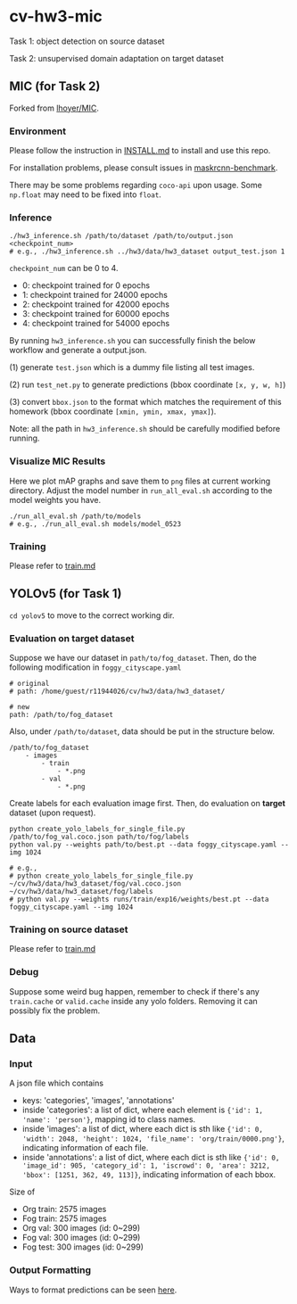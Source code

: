 # cv-hw3-mic
Task 1: object detection on source dataset

Task 2: unsupervised domain adaptation on target dataset

## MIC (for Task 2)
Forked from [lhoyer/MIC](https://github.com/lhoyer/MIC).

### Environment
Please follow the instruction in [INSTALL.md](MIC/det/INSTALL.md) to install and use this repo.

For installation problems, please consult issues in [maskrcnn-benchmark](https://github.com/facebookresearch/maskrcnn-benchmark).

There may be some problems regarding `coco-api` upon usage. Some `np.float` may need to be fixed into `float`.

### Inference
```
./hw3_inference.sh /path/to/dataset /path/to/output.json <checkpoint_num>
# e.g., ./hw3_inference.sh ../hw3/data/hw3_dataset output_test.json 1 
```
`checkpoint_num` can be 0 to 4.
* 0: checkpoint trained for 0 epochs
* 1: checkpoint trained for 24000 epochs
* 2: checkpoint trained for 42000 epochs
* 3: checkpoint trained for 60000 epochs
* 4: checkpoint trained for 54000 epochs

By running `hw3_inference.sh` you can successfully finish the below workflow and generate a output.json.

(1) generate `test.json` which is a dummy file listing all test images.

(2) run `test_net.py` to generate predictions (bbox coordinate `[x, y, w, h]`)

(3) convert `bbox.json` to the format which matches the requirement of this homework (bbox coordinate `[xmin, ymin, xmax, ymax]`).

Note: all the path in `hw3_inference.sh` should be carefully modified before running.

### Visualize MIC Results
Here we plot mAP graphs and save them to `png` files at current working directory.
Adjust the model number in `run_all_eval.sh` according to the model weights you have.
```
./run_all_eval.sh /path/to/models
# e.g., ./run_all_eval.sh models/model_0523
```

### Training 
Please refer to [train.md](train.md)

## YOLOv5 (for Task 1)
`cd yolov5` to move to the correct working dir.

### Evaluation on **target**  dataset
Suppose we have our dataset in `path/to/fog_dataset`. Then, do the following modification in `foggy_cityscape.yaml`
```
# original
# path: /home/guest/r11944026/cv/hw3/data/hw3_dataset/

# new
path: /path/to/fog_dataset
```

Also, under `/path/to/dataset`, data should be put in the structure below.
```
/path/to/fog_dataset
    - images
        - train
            - *.png
        - val
            - *.png
```

Create labels for each evaluation image first. Then, do evaluation on **target** dataset (upon request).
```
python create_yolo_labels_for_single_file.py /path/to/fog_val.coco.json path/to/fog/labels
python val.py --weights path/to/best.pt --data foggy_cityscape.yaml --img 1024

# e.g., 
# python create_yolo_labels_for_single_file.py ~/cv/hw3/data/hw3_dataset/fog/val.coco.json ~/cv/hw3/data/hw3_dataset/fog/labels
# python val.py --weights runs/train/exp16/weights/best.pt --data foggy_cityscape.yaml --img 1024
```

### Training on source dataset
Please refer to [train.md](train.md)

### Debug
Suppose some weird bug happen, remember to check if there's any `train.cache` or `valid.cache` inside any yolo folders. Removing it can possibly fix the problem.

## Data
### Input
A json file which contains
* keys: 'categories', 'images', 'annotations'
* inside 'categories': a list of dict, where each element is `{'id': 1, 'name': 'person'}`, mapping id to class names.
* inside 'images': a list of dict, where each dict is sth like `{'id': 0, 'width': 2048, 'height': 1024, 'file_name': 'org/train/0000.png'}`, indicating information of each file.
* inside 'annotations': a list of dict, where each dict is sth like `{'id': 0, 'image_id': 905, 'category_id': 1, 'iscrowd': 0, 'area': 3212, 'bbox': [1251, 362, 49, 113]}`, indicating information of each bbox.

Size of 
* Org train: 2575 images
* Fog train: 2575 images
* Org val: 300 images (id: 0~299)
* Fog val: 300 images (id: 0~299)
* Fog test: 300 images (id: 0~299)

### Output Formatting
Ways to format predictions can be seen [here](https://github.com/facebookresearch/maskrcnn-benchmark/issues/327).

